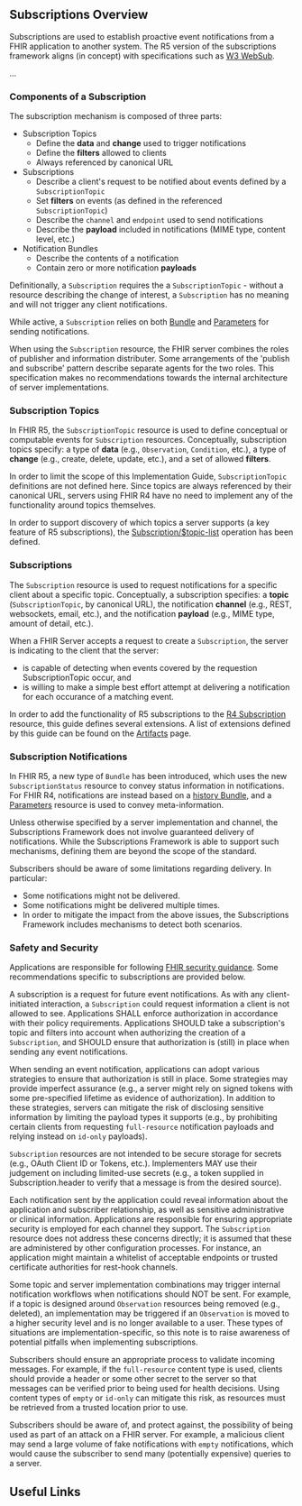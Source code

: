 ## Subscriptions Overview

Subscriptions are used to establish proactive event notifications from a FHIR application to another system.  The R5 version of the subscriptions framework aligns (in concept) with specifications such as [W3 WebSub](https://www.w3.org/TR/websub/).

...

### Components of a Subscription

The subscription mechanism is composed of three parts:

* Subscription Topics
  * Define the **data** and **change** used to trigger notifications
  * Define the **filters** allowed to clients
  * Always referenced by canonical URL
* Subscriptions
  * Describe a client's request to be notified about events defined by a `SubscriptionTopic`
  * Set **filters** on events (as defined in the referenced `SubscriptionTopic`)
  * Describe the `channel` and `endpoint` used to send notifications
  * Describe the **payload** included in notifications (MIME type, content level, etc.)
* Notification Bundles
  * Describe the contents of a notification
  * Contain zero or more notification **payloads**

Definitionally, a `Subscription` requires the a `SubscriptionTopic` - without a resource describing the change of interest, a `Subscription` has no meaning and will not trigger any client notifications.

While active, a `Subscription` relies on both [Bundle](http://hl7.org/fhir/bundle.html) and [Parameters](http://hl7.org/fhir/parameters.html) for sending notifications.

When using the `Subscription` resource, the FHIR server combines the roles of publisher and information distributer. Some arrangements of the 'publish and subscribe' pattern describe separate agents for the two roles. This specification makes no recommendations towards the internal architecture of server implementations.

### Subscription Topics

In FHIR R5, the `SubscriptionTopic` resource is used to define conceptual or computable events for `Subscription` resources. Conceptually, subscription topics specify: a type of **data** (e.g., `Observation`, `Condition`, etc.), a type of **change** (e.g., create, delete, update, etc.), and a set of allowed **filters**.

In order to limit the scope of this Implementation Guide, `SubscriptionTopic` definitions are not defined here.  Since topics are always referenced by their canonical URL, servers using FHIR R4 have no need to implement any of the functionality around topics themselves.

In order to support discovery of which topics a server supports (a key feature of R5 subscriptions), the [Subscription/$topic-list](OperationDefinition-Backport-subscriptiontopic-list.html) operation has been defined.

### Subscriptions

The `Subscription` resource is used to request notifications for a specific client about a specific topic. Conceptually, a subscription specifies: a **topic** (`SubscriptionTopic`, by canonical URL), the notification **channel** (e.g., REST, websockets, email, etc.), and the notification **payload** (e.g., MIME type, amount of detail, etc.).

When a FHIR Server accepts a request to create a `Subscription`, the server is indicating to the client that the server:
* is capable of detecting when events covered by the requestion SubscriptionTopic occur, and
* is willing to make a simple best effort  attempt at delivering a notification for each occurance of a matching event.

In order to add the functionality of R5 subscriptions to the [R4 Subscription](http://hl7.org/fhir/subscription.html) resource, this guide defines several extensions.  A list of extensions defined by this guide can be found on the [Artifacts](artifacts.html#structures-extension-definitions) page.

### Subscription Notifications

In FHIR R5, a new type of `Bundle` has been introduced, which uses the new `SubscriptionStatus` resource to convey status information in notifications.  For FHIR R4, notifications are instead based on a [history Bundle](http://hl7.org/fhir/bundle.html#history), and a [Parameters](http://hl7.org/fhir/parameters.html) resource is used to convey meta-information.

Unless otherwise specified by a server implementation and channel, the Subscriptions Framework does not involve guaranteed  delivery of notifications. While the Subscriptions Framework is able to support such mechanisms, defining them are beyond the scope of the standard.

Subscribers should be aware of some limitations regarding delivery. In particular:

* Some notifications might not be delivered.
* Some notifications might be delivered multiple times.
* In order to mitigate the impact from the above issues, the Subscriptions Framework includes mechanisms to detect both scenarios.

### Safety and Security

Applications are responsible for following [FHIR security guidance](http://hl7.org/fhir/security.html). Some recommendations specific to subscriptions are provided below.

A subscription is a request for future event notifications. As with any client-initiated interaction, a `Subscription` could request information a client is not allowed to see. Applications SHALL enforce authorization in accordance with their policy requirements. Applications SHOULD take a subscription's topic and filters into account when authorizing the creation of a `Subscription`, and SHOULD ensure that authorization is (still) in place when sending any event notifications.

When sending an event notification, applications can adopt various strategies to ensure that authorization is still in place. Some strategies may provide imperfect assurance (e.g., a server might rely on signed tokens with some pre-specified lifetime as evidence of authorization). In addition to these strategies, servers can mitigate the risk of disclosing sensitive information by limiting the payload types it supports (e.g., by prohibiting certain clients from requesting `full-resource` notification payloads and relying instead on `id-only` payloads).

`Subscription` resources are not intended to be secure storage for secrets (e.g., OAuth Client ID or Tokens, etc.). Implementers MAY use their judgement on including limited-use secrets (e.g., a token supplied in Subscription.header to verify that a message is from the desired source).

Each notification sent by the application could reveal information about the application and subscriber relationship, as well as sensitive administrative or clinical information. Applications are responsible for ensuring appropriate security is employed for each channel they support. The `Subscription` resource does not address these concerns directly; it is assumed that these are administered by other configuration processes. For instance, an application might maintain a whitelist of acceptable endpoints or trusted certificate authorities for rest-hook channels.

Some topic and server implementation combinations may trigger internal notification workflows when notifications should NOT be sent. For example, if a topic is designed around `Observation` resources being removed (e.g., deleted), an implementation may be triggered if an `Observation` is moved to a higher security level and is no longer available to a user. These types of situations are implementation-specific, so this note is to raise awareness of potential pitfalls when implementing subscriptions.

Subscribers should ensure an appropriate process to validate incoming messages. For example, if the `full-resource` content type is used, clients should provide a header or some other secret to the server so that messages can be verified prior to being used for health decisions. Using content types of `empty` or `id-only` can mitigate this risk, as resources must be retrieved from a trusted location prior to use.

Subscribers should be aware of, and protect against, the possibility of being used as part of an attack on a FHIR server. For example, a malicious client may send a large volume of fake notifications with `empty` notifications, which would cause the subscriber to send many (potentially expensive) queries to a server.

## Useful Links